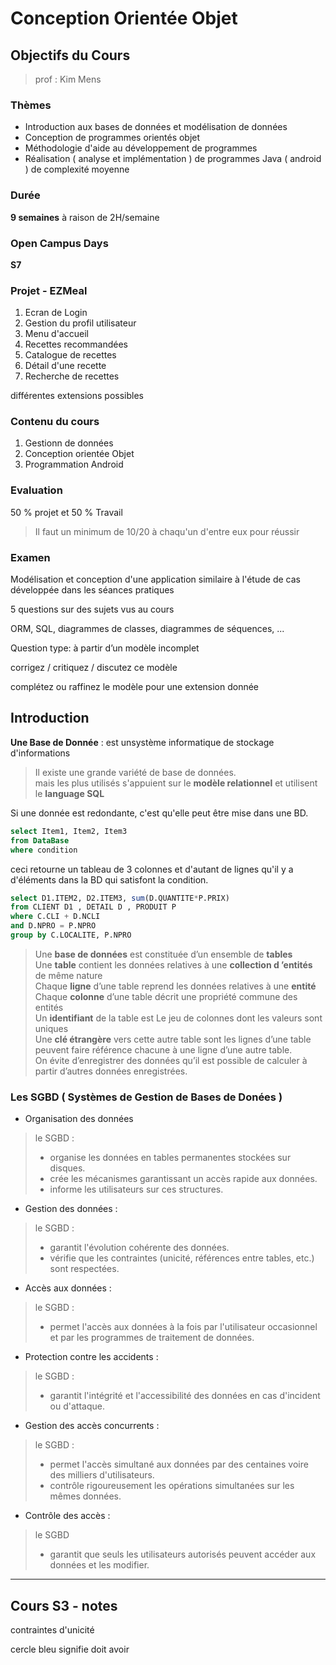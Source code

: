 # Conception Orientée Objet 
## Objectifs du Cours
>prof : Kim Mens  

### Thèmes
- Introduction aux bases de données et modélisation  de données  
- Conception de programmes orientés objet  
- Méthodologie d'aide au développement de programmes  
- Réalisation ( analyse et implémentation ) de programmes Java ( android ) de complexité moyenne  

### Durée 
**9 semaines** à raison de 2H/semaine

### Open Campus Days

**S7**

### Projet - EZMeal

1. Ecran de Login  
2. Gestion du profil utilisateur   
3. Menu d'accueil  
4. Recettes recommandées  
5. Catalogue de recettes  
7. Détail d'une recette   
6. Recherche de recettes  

différentes extensions possibles

### Contenu du cours 
1. Gestionn de données  
2. Conception orientée Objet  
3. Programmation Android  

### Evaluation

50 % projet et 50 % Travail  
>Il faut un minimum de 10/20 à chaqu'un d'entre eux pour réussir

### Examen 
Modélisation et conception d'une application similaire à l'étude de cas développée dans les séances pratiques  



5 questions sur des sujets vus au cours  

ORM, SQL, diagrammes de classes, diagrammes de séquences, ...  

Question type: à partir d’un modèle incomplet   

corrigez / critiquez / discutez ce modèle  

complétez ou raffinez le modèle pour une extension donnée  

## Introduction

**Une Base de Donnée** : est unsystème informatique de stockage d'informations  

>Il existe une grande variété de base de données.   
> mais les plus utilisés s'appuient sur le **modèle relationnel** et utilisent le **language SQL**  

Si une donnée est redondante, c'est qu'elle peut être mise dans une BD.  

```sql
select Item1, Item2, Item3 
from DataBase
where condition
```

ceci retourne un tableau de 3 colonnes et d'autant de lignes qu'il y a d'éléments dans la BD qui satisfont la condition.  

```sql
select D1.ITEM2, D2.ITEM3, sum(D.QUANTITE*P.PRIX)
from CLIENT D1 , DETAIL D , PRODUIT P
where C.CLI + D.NCLI
and D.NPRO = P.NPRO
group by C.LOCALITE, P.NPRO
```

>Une **base de données** est constituée d’un ensemble de **tables**  
>Une **table** contient les données relatives à une **collection d ’entités** de même nature  
>Chaque **ligne** d’une table reprend les données relatives à une **entité**  
>Chaque **colonne** d’une table décrit une propriété commune des entités  
>Un **identifiant** de la table est Le jeu de colonnes dont les valeurs sont uniques  
>Une **clé étrangère** vers cette autre table sont les lignes d’une table peuvent faire référence chacune à une ligne d’une autre table.  
>On évite d’enregistrer des données qu’il est possible de calculer à partir d’autres données enregistrées.

### Les SGBD ( Systèmes de Gestion de Bases de Donées )
- Organisation des données
>le SGBD :   
>- organise les données en tables permanentes stockées sur disques.  
>- crée les mécanismes garantissant un accès rapide aux données.  
>- informe les utilisateurs sur ces structures.  

- Gestion des données : 
>le SGBD  :   
>- garantit l'évolution cohérente des données.  
>- vérifie que les contraintes (unicité, références entre tables, etc.) sont respectées.  

- Accès aux données : 
>le SGBD :  
>- permet l'accès aux données à la fois par l'utilisateur occasionnel et par les programmes de traitement de données.

- Protection contre les accidents : 
>le SGBD :
>- garantit l'intégrité et l'accessibilité des données en cas d'incident ou d'attaque.
- Gestion des accès concurrents : 
>le SGBD :
>- permet l'accès simultané aux données par des centaines voire des milliers d'utilisateurs. 
>- contrôle rigoureusement les opérations simultanées sur les mêmes données.
- Contrôle des accès : 
>le SGBD 
>- garantit que seuls les utilisateurs autorisés peuvent accéder aux données et les modifier.

---

## Cours S3 - notes
contraintes d'unicité

cercle bleu signifie doit avoir    









